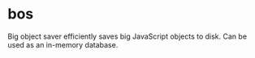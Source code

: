 bos
===

Big object saver efficiently saves big JavaScript objects to disk. Can be used as an in-memory database.
